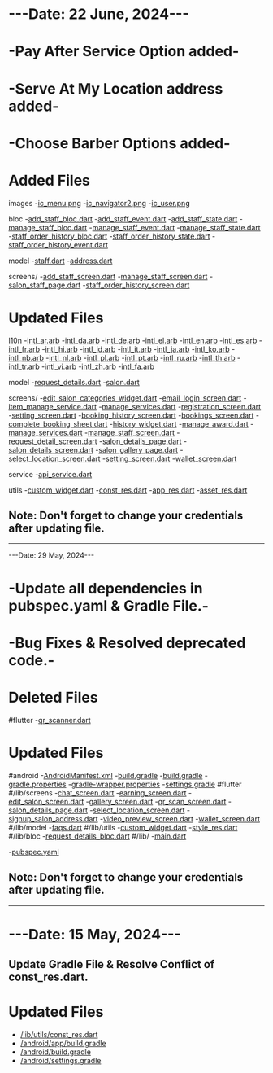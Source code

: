 # ---Date: 22 June, 2024---

# -Pay After Service Option added-

# -Serve At My Location address added-

# -Choose Barber Options added-

# **Added Files**

images
-[ic_menu.png](images)
-[ic_navigator2.png](images)
-[ic_user.png](images)

bloc
-[add_staff_bloc.dart](lib/bloc/addstaff)
-[add_staff_event.dart](lib/bloc/addstaff)
-[add_staff_state.dart](lib/bloc/addstaff)
-[manage_staff_bloc.dart](lib/bloc/managestaff)
-[manage_staff_event.dart](lib/bloc/managestaff)
-[manage_staff_state.dart](lib/bloc/managestaff)
-[staff_order_history_bloc.dart](lib/bloc/orderhistory)
-[staff_order_history_state.dart](lib/bloc/orderhistory)
-[staff_order_history_event.dart](lib/bloc/orderhistory)

model
-[staff.dart](lib/model/staff)
-[address.dart](lib/model/address/address.dart)

screens/
-[add_staff_screen.dart](lib/screens/addStaff)
-[manage_staff_screen.dart](lib/screens/staff)
-[salon_staff_page.dart](lib/screens/salon)
-[staff_order_history_screen.dart](lib/screens/stafforderhistory)

# **Updated Files**

l10n
-[intl_ar.arb](lib/l10n/intl_ar.arb)
-[intl_da.arb](lib/l10n/intl_da.arb)
-[intl_de.arb](lib/l10n/intl_de.arb)
-[intl_el.arb](lib/l10n/intl_el.arb)
-[intl_en.arb](lib/l10n/intl_en.arb)
-[intl_es.arb](lib/l10n/intl_es.arb)
-[intl_fr.arb](lib/l10n/intl_fr.arb)
-[intl_hi.arb](lib/l10n/intl_hi.arb)
-[intl_id.arb](lib/l10n/intl_id.arb)
-[intl_it.arb](lib/l10n/intl_it.arb)
-[intl_ja.arb](lib/l10n/intl_ja.arb)
-[intl_ko.arb](lib/l10n/intl_ko.arb)
-[intl_nb.arb](lib/l10n/intl_nb.arb)
-[intl_nl.arb](lib/l10n/intl_nl.arb)
-[intl_pl.arb](lib/l10n/intl_pl.arb)
-[intl_pt.arb](lib/l10n/intl_pt.arb)
-[intl_ru.arb](lib/l10n/intl_ru.arb)
-[intl_th.arb](lib/l10n/intl_th.arb)
-[intl_tr.arb](lib/l10n/intl_tr.arb)
-[intl_vi.arb](lib/l10n/intl_vi.arb)
-[intl_zh.arb](lib/l10n/intl_zh.arb)
-[intl_fa.arb](lib/l10n/intl_fa.arb)

model
-[request_details.dart](lib/model/request/request_details.dart)
-[salon.dart](lib/model/user/salon.dart)

screens/
-[edit_salon_categories_widget.dart](lib/screens/editSalon/edit_salon_categories_widget.dart)
-[email_login_screen.dart](lib/screens/login/email_login_screen.dart)
-[item_manage_service.dart](lib/screens/manageServices/item_manage_service.dart)
-[manage_services.dart](lib/screens/manageServices/manage_services.dart)
-[registration_screen.dart](lib/screens/registration/registration_screen.dart)
-[setting_screen.dart](lib/screens/setting/setting_screen.dart)
-[booking_history_screen.dart](lib/screens/bookinghistory)
-[bookings_screen.dart](lib/screens/booking/bookings_screen.dart)
-[complete_booking_sheet.dart](lib/screens/booking/widget/complete_booking_sheet.dart)
-[history_widget.dart](lib/screens/bookinghistory/history_widget.dart)
-[manage_award.dart](lib/screens/manageAward/manage_award.dart)
-[manage_services.dart](lib/screens/manageServices/manage_services.dart)
-[manage_staff_screen.dart](lib/screens/staff/manage_staff_screen.dart)
-[request_detail_screen.dart](lib/screens/requestDetails/request_detail_screen.dart)
-[salon_details_page.dart](lib/screens/salon/salon_details_page.dart)
-[salon_details_screen.dart](lib/screens/salon/salon_details_screen.dart)
-[salon_gallery_page.dart](lib/screens/salon/salon_gallery_page.dart)
-[select_location_screen.dart](lib/screens/map/select_location_screen.dart)
-[setting_screen.dart](lib/screens/setting/setting_screen.dart)
-[wallet_screen.dart](lib/screens/wallet/wallet_screen.dart)

service
-[api_service.dart](lib/service/api_service.dart)

utils
-[custom_widget.dart](lib/utils/custom/custom_widget.dart)
-[const_res.dart](lib/utils/const_res.dart)
-[app_res.dart](lib/utils/app_res.dart)
-[asset_res.dart](lib/utils/asset_res.dart)

## Note: Don't forget to change your credentials after updating file.

----------------------------------------------------------------------------------------------------
---Date: 29 May, 2024---

# -Update all dependencies in pubspec.yaml & Gradle File.-

# -Bug Fixes & Resolved deprecated code.-

# **Deleted Files**

#flutter
-[qr_scanner.dart](lib/screens/home)

# **Updated Files**

#android
-[AndroidManifest.xml](./android/app/src/main/AndroidManifest.xml)
-[build.gradle](./android/app/build.gradle)
-[build.gradle](./android/build.gradle)
-[gradle.properties](./android/gradle.properties)
-[gradle-wrapper.properties](./android/gradle/wrapper/gradle-wrapper.properties)
-[settings.gradle](./android/settings.gradle)
#flutter
#/lib/screens
-[chat_screen.dart](./lib/screens/chat/chat_screen.dart)
-[earning_screen.dart](./lib/screens/earning/earning_screen.dart)
-[edit_salon_screen.dart](./lib/screens/editSalon/edit_salon_screen.dart)
-[gallery_screen.dart](./lib/screens/gallery/gallery_screen.dart)
-[qr_scan_screen.dart](./lib/screens/qrScan/qr_scan_screen.dart)
-[salon_details_page.dart](./lib/screens/salon/salon_details_page.dart)
-[select_location_screen.dart](./lib/screens/map/select_location_screen.dart)
-[signup_salon_address.dart](./lib/screens/registration/signup_salon_address.dart)
-[video_preview_screen.dart](./lib/screens/preview/video_preview_screen.dart)
-[wallet_screen.dart](./lib/screens/wallet/wallet_screen.dart)
#/lib/model
-[faqs.dart](./lib/model/faq/faqs.dart)
#/lib/utils
-[custom_widget.dart](./lib/utils/custom/custom_widget.dart)
-[style_res.dart](./lib/utils/style_res.dart)
#/lib/bloc
-[request_details_bloc.dart](./lib/bloc/requestdetails/request_details_bloc.dart)
#/lib/
-[main.dart](./lib/main.dart)

-[pubspec.yaml](pubspec.yaml)

## Note: Don't forget to change your credentials after updating file.

----------------------------------------------------------------------------------------------------

# ---Date: 15 May, 2024---

## Update Gradle File & Resolve Conflict of const_res.dart.

# **Updated Files**

- [/lib/utils/const_res.dart](./lib/utils/const_res.dart)
- [/android/app/build.gradle](./android/app/build.gradle)
- [/android/build.gradle](./android/build.gradle)
- [/android/settings.gradle](./android/settings.gradle)